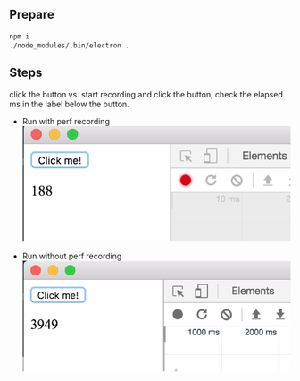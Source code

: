 ## Prepare
```
npm i
./node_modules/.bin/electron .
```

## Steps
click the button vs. start recording and click the button, check the elapsed ms in the label below the button.

* Run with perf recording  
![Run with perf recording](run-with-perf-recording.png)

* Run without perf recording  
![Run without perf recording](run-without-perf-recording.png)
